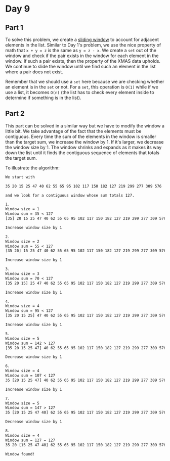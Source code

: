 # Day 9

## Part 1

To solve this problem, we create a [sliding window](https://stackoverflow.com/questions/8269916/what-is-sliding-window-algorithm-examples) to account for adjacent elements in the list. Similar to Day 1's problem, we use the nice property of math that `x + y = z` is the same as `y = z - x`. We create a `set` out of the window and check if the pair exists in the window for each element in the window. If such a pair exists, then the property of the XMAS data upholds. We continue to slide the window until we find such an element in the list where a pair does not exist.

Remember that we should use a `set` here because we are checking whether an element is in the `set` or not. For a `set`, this operation is `O(1)` while if we use a list, it becomes `O(n)` (the list has to check every element inside to determine if something is in the list).

## Part 2

This part can be solved in a similar way but we have to modify the window a little bit. We take advantage of the fact that the elements must be contiguous. Every time the sum of the elements in the window is smaller than the target sum, we increase the window by 1. If it's larger, we decrease the window size by 1. The window shrinks and expands as it makes its way down the list until it finds the contiguous sequence of elements that totals the target sum.

To illustrate the algorithm:

```txt
We start with 

35 20 15 25 47 40 62 55 65 95 102 117 150 182 127 219 299 277 309 576

and we look for a contiguous window whose sum totals 127.

1. 
Window size = 1
Window sum = 35 < 127
[35] 20 15 25 47 40 62 55 65 95 102 117 150 182 127 219 299 277 309 576

Increase window size by 1

2.
Window size = 2
Window sum = 55 < 127
[35 20] 15 25 47 40 62 55 65 95 102 117 150 182 127 219 299 277 309 576

Increase window size by 1

3.
Window size = 3
Window sum = 70 < 127
[35 20 15] 25 47 40 62 55 65 95 102 117 150 182 127 219 299 277 309 576

Increase window size by 1

4.
Window size = 4
Window sum = 95 < 127
[35 20 15 25] 47 40 62 55 65 95 102 117 150 182 127 219 299 277 309 576

Increase window size by 1

5.
Window size = 5
Window sum = 142 > 127
[35 20 15 25 47] 40 62 55 65 95 102 117 150 182 127 219 299 277 309 576

Decrease window size by 1

6.
Window size = 4
Window sum = 107 < 127
35 [20 15 25 47] 40 62 55 65 95 102 117 150 182 127 219 299 277 309 576

Increase window size by 1

7.
Window size = 5
Window sum = 147 > 127
35 [20 15 25 47 40] 62 55 65 95 102 117 150 182 127 219 299 277 309 576

Decrease window size by 1

8.
Window size = 4
Window sum = 127 = 127
35 20 [15 25 47 40] 62 55 65 95 102 117 150 182 127 219 299 277 309 576

Window found!
```

